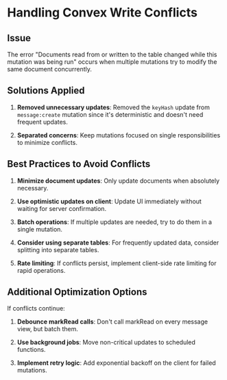 # Handling Convex Write Conflicts

## Issue
The error "Documents read from or written to the table changed while this mutation was being run" occurs when multiple mutations try to modify the same document concurrently.

## Solutions Applied

1. **Removed unnecessary updates**: Removed the `keyHash` update from `message:create` mutation since it's deterministic and doesn't need frequent updates.

2. **Separated concerns**: Keep mutations focused on single responsibilities to minimize conflicts.

## Best Practices to Avoid Conflicts

1. **Minimize document updates**: Only update documents when absolutely necessary.

2. **Use optimistic updates on client**: Update UI immediately without waiting for server confirmation.

3. **Batch operations**: If multiple updates are needed, try to do them in a single mutation.

4. **Consider using separate tables**: For frequently updated data, consider splitting into separate tables.

5. **Rate limiting**: If conflicts persist, implement client-side rate limiting for rapid operations.

## Additional Optimization Options

If conflicts continue:

1. **Debounce markRead calls**: Don't call markRead on every message view, but batch them.

2. **Use background jobs**: Move non-critical updates to scheduled functions.

3. **Implement retry logic**: Add exponential backoff on the client for failed mutations.
